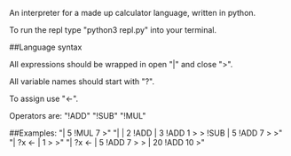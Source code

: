 An interpreter for a made up calculator language, written in python. 

To run the repl type "python3 repl.py" into your terminal.


##Language syntax

All expressions should be wrapped in open "|" and close ">".

All variable names should start with "?".

To assign use "<-".

Operators are:
"!ADD"
"!SUB"
"!MUL"


##Examples:
"| 5 !MUL 7 >"
"| | 2 !ADD | 3 !ADD 1 > > !SUB | 5 !ADD 7 > >"
"| ?x <- | 1 > >"
"| ?x <- | 5 !ADD 7 > > | 20 !ADD 10 >"

